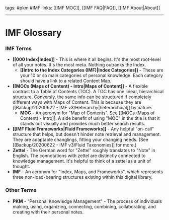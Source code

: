 tags: #pkm #IMF
links: [[IMF MOC]], [[IMF FAQ|FAQ]], [[IMF About|About]]


---
# IMF Glossary

### IMF Terms
- **[[000 Index|Index]]** - This is where it all begins. It's the most root-level of all your notes. It's the most meta. Nothing outranks the Index. 
	- **[[Intro to the Index Categories (IMF)|Index Categories]]** - These are your 10 or so main categories of personal knowledge. Each category should have a link to a related Content Map.
- **[[MOCs (Maps of Content) - Intro|Maps of Content]]** - A flexible contrast to a Table of Contents (TOC). A TOC has one linear, hierarchical structure. Conversly, the same info can be structured if completely different ways with Maps of Content. This is because they are [[Backup/20200622 - IMF v3/Heterarchy|heterarchical]] by nature. 
	- **MOC** - An acronym for "Map of Contents". See [[MOCs (Maps of Content) - Intro]]. A side benefit of using "MOC" in the title is that it stands out visually and provides much better search results. 
- **[[IMF Fluid Frameworks|Fluid Frameworks]]** - Any helpful "on-call" structure that helps, but doesn't hinder note retrieval and management. They are adaptable changlings, fitting your changing needs. (See [[Backup/20200622 - IMF v3/Fluid Taxonomies]] for more.)
- **Zettel** - The German word for "Zettel" roughly translates to "Note" in English. The connotations with zettel are distinctly connected to knowledge management. It's helpful to think of a zettel as a unit of thought.
- **IMF** - An acronym for "Index, Maps, and Frameworks", which represents three non-load-bearing structures existing within this digital library.


### Other Terms
- **PKM** - "Personal Knowledge Management" - The process of individuals making, using, organizing, connecting, combining, collaborating, and creating with their personal notes.
